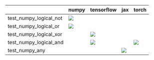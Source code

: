 |                        | numpy                                                                                                                                                                  | tensorflow                                                                                                                                                             | jax                                                                                                                                                                    | torch                                                                                                                                                                  |
|:-----------------------|:-----------------------------------------------------------------------------------------------------------------------------------------------------------------------|:-----------------------------------------------------------------------------------------------------------------------------------------------------------------------|:-----------------------------------------------------------------------------------------------------------------------------------------------------------------------|:-----------------------------------------------------------------------------------------------------------------------------------------------------------------------|
| test_numpy_logical_not | <a href="https://github.com/unifyai/ivy/actions/runs/3584793700" rel="noopener noreferrer" target="_blank"><img src=https://img.shields.io/badge/-success-success></a> |                                                                                                                                                                        |                                                                                                                                                                        |                                                                                                                                                                        |
| test_numpy_logical_or  | <a href="https://github.com/unifyai/ivy/actions/runs/3584793700" rel="noopener noreferrer" target="_blank"><img src=https://img.shields.io/badge/-failure-red></a>     |                                                                                                                                                                        |                                                                                                                                                                        |                                                                                                                                                                        |
| test_numpy_logical_xor |                                                                                                                                                                        | <a href="https://github.com/unifyai/ivy/actions/runs/3584793700" rel="noopener noreferrer" target="_blank"><img src=https://img.shields.io/badge/-success-success></a> |                                                                                                                                                                        |                                                                                                                                                                        |
| test_numpy_logical_and |                                                                                                                                                                        | <a href="https://github.com/unifyai/ivy/actions/runs/3584793700" rel="noopener noreferrer" target="_blank"><img src=https://img.shields.io/badge/-success-success></a> |                                                                                                                                                                        | <a href="https://github.com/unifyai/ivy/actions/runs/3584793700" rel="noopener noreferrer" target="_blank"><img src=https://img.shields.io/badge/-success-success></a> |
| test_numpy_any         |                                                                                                                                                                        |                                                                                                                                                                        | <a href="https://github.com/unifyai/ivy/actions/runs/3584793700" rel="noopener noreferrer" target="_blank"><img src=https://img.shields.io/badge/-success-success></a> |                                                                                                                                                                        |